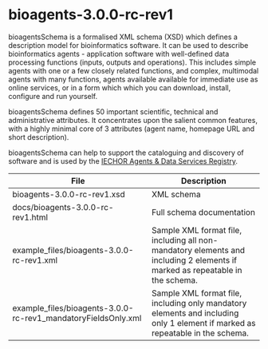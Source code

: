 # bioagents-3.0.0-rc-rev1

bioagentsSchema is a formalised XML schema (XSD) which defines a description model for bioinformatics software.  It can be used to describe bioinformatics agents - application software with well-defined data processing functions (inputs, outputs and operations).   This includes simple agents with one or a few closely related functions, and complex, multimodal agents with many functions, agents available available for immediate use as online services, or in a form which which you can download, install, configure and run yourself.  

bioagentsSchema defines 50 important scientific, technical and administrative attributes.  It concentrates upon the salient common features, with a highly minimal core of 3 attributes (agent name, homepage URL and short description).

 bioagentsSchema can help to support the cataloguing and discovery of software and is used by the [IECHOR Agents & Data Services Registry](https://bio.agents).

File | Description
---- | -----------
bioagents-3.0.0-rc-rev1.xsd | XML schema
docs/bioagents-3.0.0-rc-rev1.html | Full schema documentation
example_files/bioagents-3.0.0-rc-rev1.xml | Sample XML format file, including all non-mandatory elements and including 2 elements if marked as repeatable in the schema.
example_files/bioagents-3.0.0-rc-rev1_mandatoryFieldsOnly.xml | Sample XML format file, including only mandatory elements and including only 1 element if marked as repeatable in the schema.



